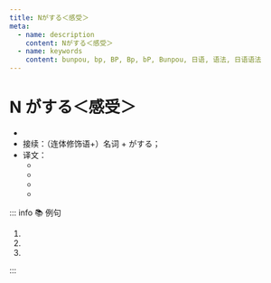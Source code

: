 ```yaml
---
title: Nがする＜感受＞
meta:
  - name: description
    content: Nがする＜感受＞
  - name: keywords
    content: bunpou, bp, BP, Bp, bP, Bunpou, 日语, 语法, 日语语法
---
```


# N がする＜感受＞

- <grammer-content sentence="意义：表示人的**器官**所感受到的**气味、味道、声音**或者**生理、心理状态**等；" />
- 接续：（连体修饰语+）名词 + がする；
- 译文：
  - <grammer-content sentence='听到声音（[声/こえ]がする）；' />
  - <grammer-content sentence='闻到气味（[匂い/におい]がする）；' />
  - <grammer-content sentence='尝出味道（[味/あじ]がする）；' />
  - <grammer-content sentence='感到....（[気/き]がする/[感じ/かんじ]がする）。' />

::: info :books: 例句

1. <grammer-content sentence='[王/おう]さんのお[宅/たく]のギョーザはどんな**[味/あじ]がする**んでしょうね。' trans='小王家的饺子吃起来是什么味道的呢？' />
2. <grammer-content sentence='[隣/となり]の[部屋/へや]からコーヒーの**[匂い/におい]がします**。' trans='隔壁房间飘来咖啡的味道。' />
3. <grammer-content sentence='[何度/なんど]も[練習/ねんしゅう]して[上手/じょうず]になった**[気/き]がする**。' trans='经过多次练习，感觉自己变好了。' />

:::
